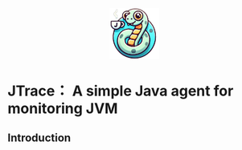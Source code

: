 <div style="text-align: center;">
  <img src="static/logo.png" width="20%"  />
</div>

# JTrace： A simple  Java agent for monitoring JVM

## Introduction
